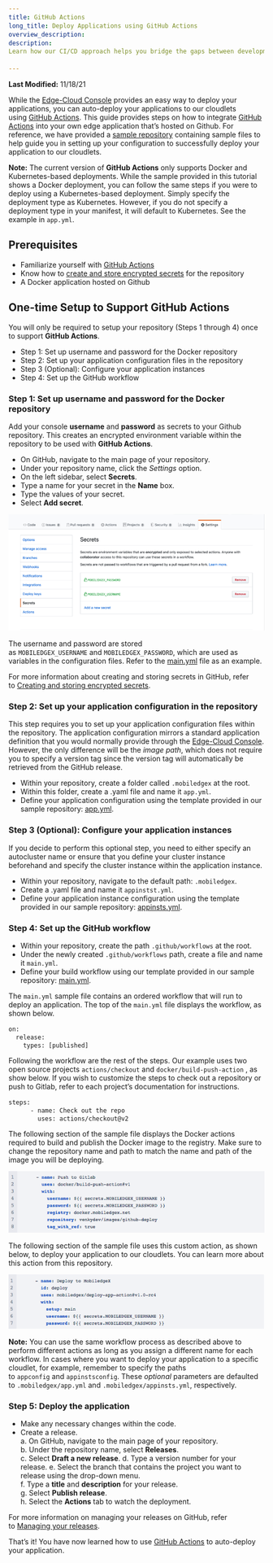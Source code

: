```yaml
---
title: GitHub Actions
long_title: Deploy Applications using GitHub Actions
overview_description:
description:
Learn how our CI/CD approach helps you bridge the gaps between development and operational activities to automate, test, and deploy applications

---
```


**Last Modified:** 11/18/21

While the [Edge-Cloud Console](https://console.mobiledgex.net/) provides an easy way to deploy your applications, you can auto-deploy your applications to our cloudlets using [GitHub Actions](https://github.com/features/actions). This guide provides steps on how to integrate [GitHub Actions](https://github.com/features/actions) into your own edge application that’s hosted on Github. For reference, we have provided a [sample repository](https://github.com/mobiledgex/github-actions-sample) containing sample files to help guide you in setting up your configuration to successfully deploy your application to our cloudlets.

**Note:** The current version of **GitHub Actions** only supports Docker and Kubernetes-based deployments. While the sample provided in this tutorial shows a Docker deployment, you can follow the same steps if you were to deploy using a Kubernetes-based deployment. Simply specify the deployment type as Kubernetes. However, if you do not specify a deployment type in your manifest, it will default to Kubernetes. See the example in `app.yml`.

## Prerequisites

- Familiarize yourself with [GitHub Actions](https://github.com/features/actions)
- Know how to [create and store encrypted secrets](https://help.github.com/en/actions/configuring-and-managing-workflows/creating-and-storing-encrypted-secrets) for the repository
- A Docker application hosted on Github

## One-time Setup to Support GitHub Actions

You will only be required to setup your repository (Steps 1 through 4) once to support **GitHub Actions**.

- Step 1: Set up username and password for the Docker repository
- Step 2: Set up your application configuration files in the repository
- Step 3 (Optional): Configure your application instances
- Step 4: Set up the GitHub workflow

### Step 1: Set up username and password for the Docker repository

Add your console **username** and **password** as secrets to your Github repository. This creates an encrypted environment variable within the repository to be used with **GitHub Actions**.

- On GitHub, navigate to the main page of your repository.
- Under your repository name, click the *Settings* option.
- On the left sidebar, select **Secrets**.
- Type a name for your secret in the **Name** box.
- Type the values of your secret.
- Select **Add secret**.


![GitHub Repository Secrets Page](/developer/assets/git-hub-actions/secrets.png "GitHub Repository Secrets Page")

The username and password are stored as `MOBILEDGEX_USERNAME` and `MOBILEDGEX_PASSWORD`, which are used as variables in the configuration files. Refer to the [main.yml](https://github.com/mobiledgex/github-actions-sample/blob/master/.github/workflows/main.yml) file as an example.

For more information about creating and storing secrets in GitHub, refer to [Creating and storing encrypted secrets](https://help.github.com/en/actions/configuring-and-managing-workflows/creating-and-storing-encrypted-secrets).

### Step 2: Set up your application configuration in the repository

This step requires you to set up your application configuration files within the repository. The application configuration mirrors a standard application definition that you would normally provide through the [Edge-Cloud Console](https://console.mobiledgex.net/). However, the only difference will be the *image path*, which does not require you to specify a version tag since the version tag will automatically be retrieved from the GitHub release.

- Within your repository, create a folder called `.mobiledgex` at the root.
- Within this folder, create a .yaml file and name it `app.yml`.
- Define your application configuration using the template provided in our sample repository: [app.yml](https://github.com/mobiledgex/github-actions-sample/blob/master/.mobiledgex/app.yml).


### Step 3 (Optional): Configure your application instances

If you decide to perform this optional step, you need to either specify an autocluster name or ensure that you define your cluster instance beforehand and specify the cluster instance within the application instance.

- Within your repository, navigate to the default path: `.mobiledgex`.
- Create a .yaml file and name it `appinstst.yml`.
- Define your application instance configuration using the template provided in our sample repository: [appinsts.yml](https://github.com/mobiledgex/github-actions-sample/blob/master/.mobiledgex/appinsts.yml).


### Step 4: Set up the GitHub workflow


- Within your repository, create the path `.github/workflows` at the root.
- Under the newly created `.github/workflows` path, create a file and name it `main.yml`.
- Define your build workflow using our template provided in our sample repository: [main.yml](https://github.com/mobiledgex/github-actions-sample/blob/master/.github/workflows/main.yml).


The `main.yml` sample file contains an ordered workflow that will run to deploy an application. The top of the `main.yml` file displays the workflow, as shown below.

```
on:
  release:
    types: [published]

```

Following the workflow are the rest of the steps. Our example uses two open source projects `actions/checkout` and `docker/build-push-action` , as show below. If you wish to customize the steps to check out a repository or push to Gitlab, refer to each project’s documentation for instructions.

```
steps:
      - name: Check out the repo
        uses: actions/checkout@v2

```

The following section of the sample file displays the Docker actions required to build and publish the Docker image to the registry. Make sure to change the repository name and path to match the name and path of the image you will be deploying.

![Push to GitHub](/developer/assets/git-hub-actions/push-to-git.png "Push to GitHub")

The following section of the sample file uses this custom action, as shown below, to deploy your application to our cloudlets. You can learn more about this action from this repository.

![Deploy Application](/developer/assets/sample-code-1.png "Deploy Application")

**Note:** You can use the same workflow process as described above to perform different actions as long as you assign a different name for each workflow. In cases where you want to deploy your application to a specific cloudlet, for example, remember to specify the paths to `appconfig` and `appinstsconfig`. These *optional* parameters are defaulted to `.mobiledgex/app.yml` and `.mobiledgex/appinsts.yml`, respectively.

### Step 5: Deploy the application


- Make any necessary changes within the code.
- Create a release.<br>a. On GitHub, navigate to the main page of your repository.<br>b. Under the repository name, select **Releases**.<br>c. Select **Draft a new release**. d. Type a version number for your release. e. Select the branch that contains the project you want to release using the drop-down menu.<br>f. Type a **title** and **description** for your release.<br>g. Select **Publish release**.<br>h. Select the **Actions** tab to watch the deployment.


For more information on managing your releases on GitHub, refer to [Managing your releases](https://help.github.com/en/github/administering-a-repository/managing-releases-in-a-repository).

That’s it! You have now learned how to use [GitHub Actions](https://github.com/features/actions) to auto-deploy your application.

